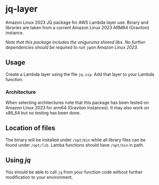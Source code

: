 # jq-layer
Amazon Linux 2023 JQ package for AWS Lambda layer use.
Binary and libraries are taken from a current Amazon Linux 2023 ARM64 (Graviton) instance.

_Note that this package includes the oniguruma shared libs. No further dependencies should be required to run `jq`on Amazon Linux 2023._
## Usage
Create a Lambda layer using the file `jq.zip`. Add that layer to your Lambda function.

### Architecture
When selecting architectures note that this package has been tested on Amazon Linux 2023 for arm64 (Graviton instances). It may also work on x86_64 but no testing has been done.
## Location of files
The binary will be installed under `/opt/bin` while all library files can be found under `/opt/lib`. Lamba functions should have `/opt/bin` in path.

## Using *jq*
You should be able to call `jq` from your function code without further modification to your environment.